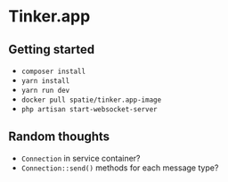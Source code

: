 # Tinker.app

## Getting started

- `composer install`
- `yarn install`
- `yarn run dev`
- `docker pull spatie/tinker.app-image`
- `php artisan start-websocket-server`

## Random thoughts

- `Connection` in service container?
- `Connection::send()` methods for each message type?
